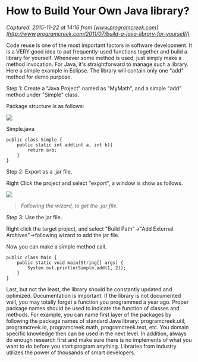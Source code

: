 # How to Build Your Own Java library?

_Captured: 2015-11-22 at 14:16 from [www.programcreek.com](http://www.programcreek.com/2011/07/build-a-java-library-for-yourself/)_

Code reuse is one of the most important factors in software development. It is a VERY good idea to put frequently-used functions together and build a library for yourself. Whenever some method is used, just simply make a method invocation. For Java, it's straightforward to manage such a library. Here a simple example in Eclipse. The library will contain only one "add" method for demo purpose.

Step 1: Create a "Java Project" named as "MyMath", and a simple "add" method under "Simple" class.

Package structure is as follows:

![](http://www.programcreek.com/wp-content/uploads/2011/07/1.png)

Simple.java
    
    
    public class Simple {
    	public static int add(int a, int b){
    		return a+b;
    	}
    }

Step 2: Export as a .jar file.

Right Click the project and select "export", a window is show as follows.

![](http://www.programcreek.com/wp-content/uploads/2011/07/java-export-jar-2-300x269.png)

> _Following the wizard, to get the .jar file._

Step 3: Use the jar file.

Right click the target project, and select "Build Path"->"Add External Archives"->following wizard to add the jar file.

Now you can make a simple method call.
    
    
    public class Main {
    	public static void main(String[] args) {
    		System.out.println(Simple.add(1, 2));
    	}
    }

Last, but not the least, the library should be constantly updated and optimized. Documentation is important. If the library is not documented well, you may totally forget a function you programmed a year ago. Proper package names should be used to indicate the function of classes and methods. For example, you can name first layer of the packages by following the package names of standard Java library: programcreek.util, programcreek.io, programcreek.math, programcreek.text, etc. You domain specific knowledge then can be used in the next level. In addition, always do enough research first and make sure there is no implements of what you want to do before you start program anything. Libraries from industry utilizes the power of thousands of smart developers.
